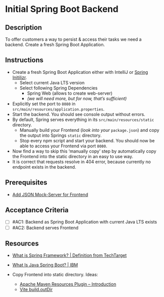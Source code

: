 # Initial Spring Boot Backend

## Description

To offer customers a way to persist & access their tasks we need a backend. Create a fresh Spring Boot Application.

## Instructions

- Create a fresh Spring Boot Application either with IntelliJ or [Spring Initilizr](https://start.spring.io/).
  - Select current Java LTS version
  - Select following Spring Dependencies
    - Spring Web (allows to create web-server)
    - _(we will need more, but for now, that’s sufficient)_
- Explicitly set the port to `8080` in `src/main/resources/application.properties`.
- Start the backend. You should see console output without errors.
- By default, Spring serves everything in its `src/main/resources/static` directory.
  - Manually build your Frontend (_look into your_ `package.json`) and copy the output into Springs `static` directory.
  - Stop every npm script and start your backend. You should now be able to access your Frontend via port `8080`.
- Now find a way to skip this ‘manually copy’ step by automatically copy the Frontend into the static directory in an easy to use way.
- It is correct that requests resolve in 404 error, because currently no endpoint exists in the backend.

## Prerequisites

- [Add JSON Mock-Server for Frontend](https://klosebrothers.atlassian.net/wiki/spaces/KB/pages/2328756229)

## Acceptance Criteria

- [ ] #AC1: Backend as Spring Boot Application with current Java LTS exists
- [ ] #AC2: Backend serves Frontend

## Resources

- [What is Spring Framework? | Definition from TechTarget](https://www.techtarget.com/searchapparchitecture/definition/Spring-Framework)
- [What Is Java Spring Boot? | IBM](https://www.ibm.com/topics/java-spring-boot)

- Copy Frontend into static directory. Ideas:
  - [Apache Maven Resources Plugin – Introduction](https://maven.apache.org/plugins/maven-resources-plugin/)
  - [Vite build.outDir](https://vitejs.dev/config/build-options.html#build-outdir)
